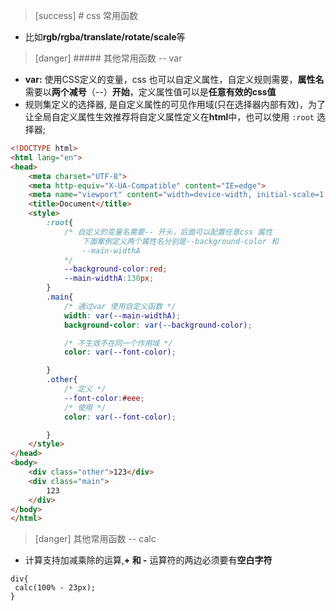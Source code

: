 >[success] # css 常用函数
* 比如**rgb/rgba/translate/rotate/scale**等

>[danger] ##### 其他常用函数 --  var
* **var:** 使用CSS定义的变量，css 也可以自定义属性，自定义规则需要，**属性名**需要以**两个减号**（--）**开始**，定义属性值可以是**任意有效的css值**
* 规则集定义的选择器, 是自定义属性的可见作用域(只在选择器内部有效)，为了让全局自定义属性生效推荐将自定义属性定义在**html**中，也可以使用 `:root` 选择器;

~~~html
<!DOCTYPE html>
<html lang="en">
<head>
	<meta charset="UTF-8">
	<meta http-equiv="X-UA-Compatible" content="IE=edge">
	<meta name="viewport" content="width=device-width, initial-scale=1.0">
	<title>Document</title>
	<style>
		:root{
			/* 自定义的变量名需要-- 开头，后面可以配置任意css 属性
				下面案例定义两个属性名分别是--background-color 和
				--main-widthA
			*/
			--background-color:red;
			--main-widthA:130px;
		}
		.main{
			/* 通过var 使用自定义函数 */
			width: var(--main-widthA);
			background-color: var(--background-color);

			/* 不生效不在同一个作用域 */
			color: var(--font-color);

		}
		.other{
			/* 定义 */
			--font-color:#eee;
			/* 使用 */
			color: var(--font-color);

		}
	</style>
</head>
<body>
	<div class="other">123</div>
	<div class="main">
		123
	</div>
</body>
</html>
~~~
>[danger] 其他常用函数 -- calc
* 计算支持加减乘除的运算,**\+ 和 -** 运算符的两边必须要有**空白字符**
~~~
div{
 calc(100% - 23px);
}
~~~